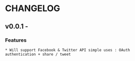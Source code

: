 # CHANGELOG

## v0.0.1 -

### Features
	* Will support Facebook & Twitter API simple uses : OAuth authentication + share / tweet

